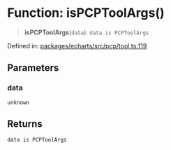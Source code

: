 # Function: isPCPToolArgs()

> **isPCPToolArgs**(`data`): `data is PCPToolArgs`

Defined in: [packages/echarts/src/pcp/tool.ts:119](https://github.com/GeoDaCenter/openassistant/blob/2c7e2a603db0fcbd6603996e5ea15006191c5f7f/packages/echarts/src/pcp/tool.ts#L119)

## Parameters

### data

`unknown`

## Returns

`data is PCPToolArgs`
